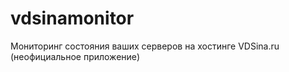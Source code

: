 # vdsinamonitor
Мониторинг состояния ваших серверов на хостинге VDSina.ru (неофициальное приложение)
